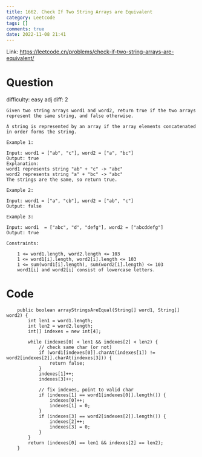 ```yaml
---
title: 1662. Check If Two String Arrays are Equivalent
category: Leetcode
tags: []
comments: true
date: 2022-11-08 21:41
---
```



Link: https://leetcode.cn/problems/check-if-two-string-arrays-are-equivalent/

# Question

difficulty: easy
adj diff: 2

    Given two string arrays word1 and word2, return true if the two arrays represent the same string, and false otherwise.

    A string is represented by an array if the array elements concatenated in order forms the string.

    Example 1:

    Input: word1 = ["ab", "c"], word2 = ["a", "bc"]
    Output: true
    Explanation:
    word1 represents string "ab" + "c" -> "abc"
    word2 represents string "a" + "bc" -> "abc"
    The strings are the same, so return true.

    Example 2:

    Input: word1 = ["a", "cb"], word2 = ["ab", "c"]
    Output: false

    Example 3:

    Input: word1  = ["abc", "d", "defg"], word2 = ["abcddefg"]
    Output: true

    Constraints:

    	1 <= word1.length, word2.length <= 103
    	1 <= word1[i].length, word2[i].length <= 103
    	1 <= sum(word1[i].length), sum(word2[i].length) <= 103
    	word1[i] and word2[i] consist of lowercase letters.

# Code

```
    public boolean arrayStringsAreEqual(String[] word1, String[] word2) {
        int len1 = word1.length;
        int len2 = word2.length;
        int[] indexes = new int[4];

        while (indexes[0] < len1 && indexes[2] < len2) {
            // check same char (or not)
            if (word1[indexes[0]].charAt(indexes[1]) != word2[indexes[2]].charAt(indexes[3])) {
                return false;
            }
            indexes[1]++;
            indexes[3]++;

            // fix indexes, point to valid char
            if (indexes[1] == word1[indexes[0]].length()) {
                indexes[0]++;
                indexes[1] = 0;
            }
            if (indexes[3] == word2[indexes[2]].length()) {
                indexes[2]++;
                indexes[3] = 0;
            }
        }
        return (indexes[0] == len1 && indexes[2] == len2);
    }
```
